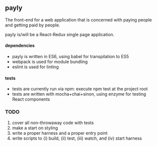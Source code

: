## payly

The front-end for a web application that is concerned with paying people and getting paid by people.

payly is/will be a React-Redux single page application.

#### dependencies
- payly is written in ES6, using babel for transpilation to ES5
- webpack is used for module bundling
- eslint is used for linting

#### tests
- tests are currently run via npm: execute npm test at the project root
- tests are written with mocha+chai+sinon, using enzyme for testing React components

### TODO
1. cover all non-throwaway code with tests
2. make a start on styling
3. write a proper harness and a proper entry point
4. write scripts to (i) build, (ii) test, (iii) watch, and (iv) start harness